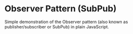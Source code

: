 Observer Pattern (SubPub)
=========================

Simple demonstration of the Observer pattern (also known as publisher/subscriber or SubPub) in plain JavaScript.
